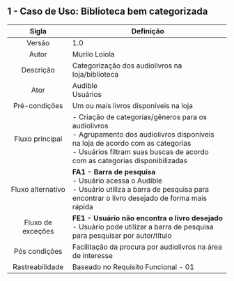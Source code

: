 ## 1 - Caso de Uso: Biblioteca bem categorizada

|         Sigla          |                                           Definição                                            |
| :--------------------: | -------------------------------------------------------------------------------------------- |
|         Versão         |       1.0                                      |
|         Autor          |     Murilo Loiola                              |
|       Descrição        |Categorização dos audiolivros na loja/biblioteca|
|          Ator           |  Audible</br>Usuários                                       |
|   Pré-condições        | Um ou mais livros disponíveis na loja          |
|    Fluxo principal     |   - Criação de categorias/gêneros para os audiolivros </br> - Agrupamento dos audiolivros disponíveis na loja de acordo com as categorias </br> - Usuários filtram suas buscas de acordo com as categorias disponibilizadas               |
| Fluxo alternativo  |     **FA1 - Barra de pesquisa**</br>- Usuário acessa o Audible</br>- Usuário utiliza a barra de pesquisa para encontrar o livro desejado de forma mais rápida       |
|   Fluxo de exceções    |  **FE1 - Usuário não encontra o livro desejado**</br>- Usuário pode utilizar a barra de pesquisa para pesquisar por autor/título                                             |
|     Pós condições      |    Facilitação da procura por audiolivros na área de interesse                                            |
|    Rastreabilidade     |   Baseado no Requisito Funcional - 01          |
